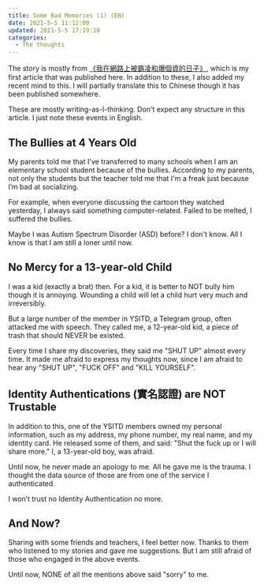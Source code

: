 ```yaml
---
title: Some Bad Memories (1) (EN)
date: 2021-5-5 11:12:00
updated: 2021-5-5 17:19:10
categories:
  - The thoughts
---
```


The story is mostly from [《我在網路上被霸凌和爆個資的日子》](http://blog.pan93.tk/bully/), which is my first article that was published here. In addition to these, I also added my recent mind to this. I will partially translate this to Chinese though it has been published somewhere.

These are mostly writing-as-I-thinking. Don't expect any structure in this article. I just note these events in English.

<!-- more -->

## The Bullies at 4 Years Old

My parents told me that I've transferred to many schools when I am an elementary school student because of the bullies. According to my parents, not only the students but the teacher told me that I'm a freak just because I’m bad at socializing.

For example, when everyone discussing the cartoon they watched yesterday, I always said something computer-related. Failed to be melted, I suffered the bullies.

Maybe I was Autism Spectrum Disorder (ASD) before? I don't know. All I know is that I am still a loner until now.

## No Mercy for a 13-year-old Child

I was a kid (exactly a brat) then. For a kid, it is better to NOT bully him though it is annoying. Wounding a child will let a child hurt very much and irreversibly.

But a large number of the member in YSITD, a Telegram group, often attacked me with speech. They called me, a 12-year-old kid, a piece of trash that should NEVER be existed.

Every time I share my discoveries, they said me "SHUT UP" almost every time. It made me afraid to express my thoughts now, since I am afraid to hear any "SHUT UP", "FUCK OFF" and "KILL YOURSELF".

## Identity Authentications (實名認證) are NOT Trustable

In addition to this, one of the YSITD members owned my personal information, such as my address, my phone number, my real name, and my identity card. He released some of them, and said: "Shut the fuck up or I will share more." I, a 13-year-old boy, was afraid.

Until now, he never made an apology to me. All he gave me is the trauma. I thought the data source of those are from one of the service I authenticated.

I won’t trust no Identity Authentication no more.

## And Now?

Sharing with some friends and teachers, I feel better now. Thanks to them who listened to my stories and gave me suggestions. But I am still afraid of those who engaged in the above events.

Until now, NONE of all the mentions above said "sorry" to me.
